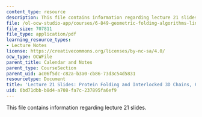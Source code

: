 ```yaml
---
content_type: resource
description: This file contains information regarding lecture 21 slides.
file: /ol-ocw-studio-app/courses/6-849-geometric-folding-algorithms-linkages-origami-polyhedra-fall-2012/6bd71dbbb8d4a708fa7c237895fa6ef9_MIT6_849F12_slidesL21.pdf
file_size: 707811
file_type: application/pdf
learning_resource_types:
- Lecture Notes
license: https://creativecommons.org/licenses/by-nc-sa/4.0/
ocw_type: OCWFile
parent_title: Calendar and Notes
parent_type: CourseSection
parent_uid: ac06f5dc-c82a-b3a0-cb86-73d3c54d5831
resourcetype: Document
title: 'Lecture 21 Slides: Protein Folding and Interlocked 3D Chains, 6.849 Fall 2010'
uid: 6bd71dbb-b8d4-a708-fa7c-237895fa6ef9
---
```

This file contains information regarding lecture 21 slides.